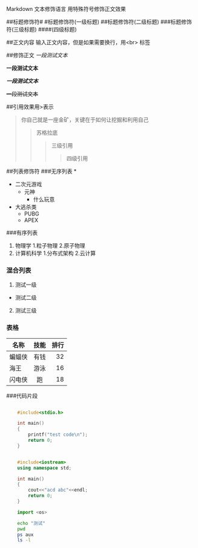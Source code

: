 Markdown 文本修饰语言 用特殊符号修饰正文效果<br>

##标题修饰符\#
#标题修饰符(一级标题)
##标题修饰符(二级标题)
###标题修饰符(三级标题)
####(四级标题)

##正文内容
  输入正文内容，但是如果需要换行，用\<br\> 标签

##修饰正文
  *一段测试文本*

  **一段测试文本**

  ***一段测试文本***

  ~~一段测试文本~~

##引用效果用\>表示
>你自己就是一座金矿，关键在于如何让挖掘和利用自己
>>苏格拉底
>>>三级引用
>>>>四级引用

##列表修饰符
###无序列表 \*
* 二次元游戏
  * 元神
    * 什么玩意
* 大逃杀类
  * PUBG
  * APEX

###有序列表
1. 物理学
  1.粒子物理
  2.原子物理
2. 计算机科学
  1.分布式架构
  2.云计算

### 混合列表
1. 测试一级
  * 测试二级
  2. 测试三级

### 表格
名称|技能|排行
--|:--:|--:
蝙蝠侠|有钱|32
海王|游泳|16
闪电侠|跑|18

###代码片段
```c

	#include<stdio.h>

	int main()
	{
		printf("test code\n");
		return 0;
	}

```

```cpp

	#include<iostream>
	using namespace std;

	int main()
	{
		cout<<"acd abc"<<endl;
		return 0;
	}
```

```python
	import <os>
```

```bash
	echo "测试"
	pwd
	ps aux
	ls -l
```





